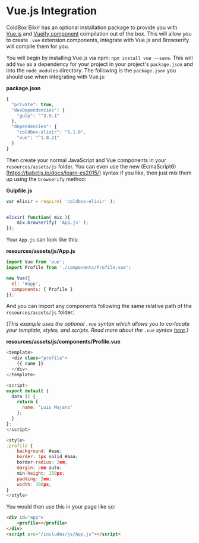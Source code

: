 # Vue.js Integration

ColdBox Elixir has an optional installation package to provide you with [Vue.js](vuejs.org) and [Vueify component](https://github.com/vuejs/vueify) compilation out of the box.  This will allow you to create `.vue` extension components, integrate with Vue.js and Browserify will compile them for you.

You will begin by installing Vue.js via npm: `npm install vue --save`.  This will add `Vue` as a dependency for your project in your project's `package.json` and into the `node_modules` directory.  The following is the `package.json` you should use when integrating with Vue.js:

**package.json**

```js
{
  "private": true,
  "devDependencies": {
    "gulp": "^3.9.1"
  },
  "dependencies": {
    "coldbox-elixir": "1.1.0",
    "vue": "^1.0.21"
  }
}
```

Then create your normal JavaScript and Vue components in your `resources/assets/js` folder.  You can even use the new (EcmaScript6)[https://babeljs.io/docs/learn-es2015/] syntax if you like, then just mix them up using the `browserify` method:

**Gulpfile.js**

```js
var elixir = require( 'coldbox-elixir' );


elixir( function( mix ){
    mix.browserify( 'App.js' );
});
```

Your `App.js` can look like this:

**resources/assets/js/App.js**

```js
import Vue from 'vue';
import Profile from './components/Profile.vue';

new Vue({
  el: '#app',
  components: { Profile }
});
```

And you can import any components following the same relative path of the `resources/assets/js` folder:

_(This example uses the optional `.vue` syntax which allows you to co-locate your template, styles, and scripts.  Read more about the `.vue` syntax [here](https://github.com/vuejs/vueify).)_

**resources/assets/js/components/Profile.vue**

```js
<template>
  <div class="profile">
    {{ name }}
  </div>
</template>

<script>
export default {
  data () {
    return {
      name: 'Luis Majano'
    };
  }
};
</script>

<style>
.profile {
    background: #eee;
    border: 1px solid #aaa;
    border-radius: 2em;
    margin: 2em auto;
    min-height: 150px;
    padding: 2em;
    width: 300px;
}
</style>

```

You would then use this in your page like so:

```html
<div id="app">
	<profile></profile>
</div>
<script src="/includes/js/App.js"></script>
```
